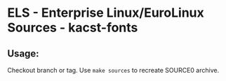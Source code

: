 # ELS - Enterprise Linux/EuroLinux Sources - kacst-fonts
 
## Usage:
  Checkout branch or tag. Use `make sources` to recreate  SOURCE0 archive.
